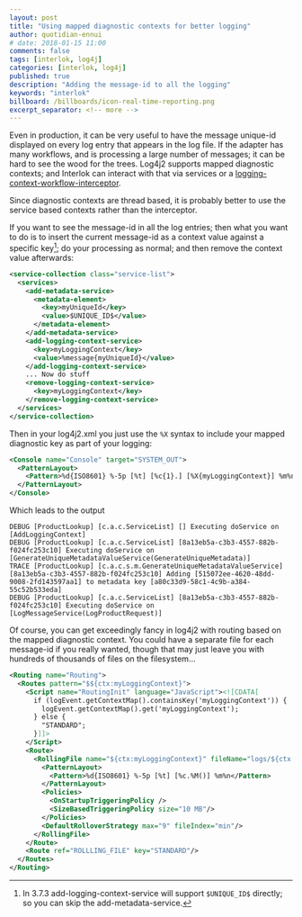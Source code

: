 ```yaml
---
layout: post
title: "Using mapped diagnostic contexts for better logging"
author: quotidian-ennui
# date: 2018-01-15 11:00
comments: false
tags: [interlok, log4j]
categories: [interlok, log4j]
published: true
description: "Adding the message-id to all the logging"
keywords: "interlok"
billboard: /billboards/icon-real-time-reporting.png
excerpt_separator: <!-- more -->
---
```


Even in production, it can be very useful to have the message unique-id displayed on every log entry that appears in the log file. If the adapter has many workflows, and is processing a large number of messages; it can be hard to see the wood for the trees. Log4j2 supports mapped diagnostic contexts; and Interlok can interact with that via services or a [logging-context-workflow-interceptor][].

<!-- more -->

Since diagnostic contexts are thread based, it is probably better to use the service based contexts rather than the interceptor.

If you want to see the message-id in all the log entries; then what you want to do is to insert the current message-id as a context value against a specific key[^1]; do your processing as normal; and then remove the context value afterwards:

```xml
<service-collection class="service-list">
  <services>
    <add-metadata-service>
      <metadata-element>
        <key>myUniqueId</key>
        <value>$UNIQUE_ID$</value>
      </metadata-element>
    </add-metadata-service>
    <add-logging-context-service>
      <key>myLoggingContext</key>
      <value>%message{myUniqueId}</value>
    </add-logging-context-service>
    ... Now do stuff
    <remove-logging-context-service>
      <key>myLoggingContext</key>
    </remove-logging-context-service>
  </services>
</service-collection>
```

Then in your log4j2.xml you just use the `%X` syntax to include your mapped diagnostic key as part of your logging:

```xml
<Console name="Console" target="SYSTEM_OUT">
  <PatternLayout>
    <Pattern>%d{ISO8601} %-5p [%t] [%c{1}.] [%X{myLoggingContext}] %m%n</Pattern>
  </PatternLayout>
</Console>
```

Which leads to the output

```
DEBUG [ProductLookup] [c.a.c.ServiceList] [] Executing doService on [AddLoggingContext]
DEBUG [ProductLookup] [c.a.c.ServiceList] [8a13eb5a-c3b3-4557-882b-f024fc253c10] Executing doService on [GenerateUniqueMetadataValueService(GenerateUniqueMetadata)]
TRACE [ProductLookup] [c.a.c.s.m.GenerateUniqueMetadataValueService] [8a13eb5a-c3b3-4557-882b-f024fc253c10] Adding [515072ee-4620-48dd-9008-2fd143597aa1] to metadata key [a80c33d9-58c1-4c9b-a384-55c52b533eda]
DEBUG [ProductLookup] [c.a.c.ServiceList] [8a13eb5a-c3b3-4557-882b-f024fc253c10] Executing doService on [LogMessageService(LogProductRequest)]
```

Of course, you can get exceedingly fancy in log4j2 with routing based on the mapped diagnostic context. You could have a separate file for each message-id if you really wanted, though that may just leave you with hundreds of thousands of files on the filesystem...

```xml
<Routing name="Routing">
  <Routes pattern="$${ctx:myLoggingContext}">
    <Script name="RoutingInit" language="JavaScript"><![CDATA[
      if (logEvent.getContextMap().containsKey('myLoggingContext')) {
        logEvent.getContextMap().get('myLoggingContext');
      } else {
        "STANDARD";
      }]]>
    </Script>
    <Route>
      <RollingFile name="${ctx:myLoggingContext}" fileName="logs/${ctx:myLoggingContext}.log">
        <PatternLayout>
          <Pattern>%d{ISO8601} %-5p [%t] [%c.%M()] %m%n</Pattern>
        </PatternLayout>
        <Policies>
          <OnStartupTriggeringPolicy />
          <SizeBasedTriggeringPolicy size="10 MB"/>
        </Policies>
        <DefaultRolloverStrategy max="9" fileIndex="min"/>
      </RollingFile>
    </Route>
    <Route ref="ROLLLING_FILE" key="STANDARD"/>
  </Routes>
</Routing>
```

[^1]: In 3.7.3 add-logging-context-service will support `$UNIQUE_ID$` directly; so you can skip the add-metadata-service.

[logging-context-workflow-interceptor]: https://development.adaptris.net/javadocs/latest/Interlok-API/com/adaptris/core/interceptor/LoggingContextWorkflowInterceptor.html